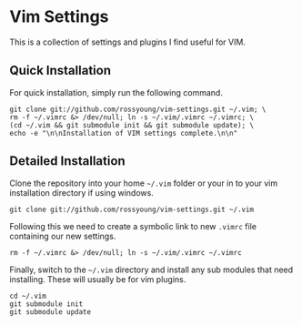Vim Settings
============

This is a collection of settings and plugins I find useful for VIM.

Quick Installation
------------------

For quick installation, simply run the following command.

    git clone git://github.com/rossyoung/vim-settings.git ~/.vim; \ 
    rm -f ~/.vimrc &> /dev/null; ln -s ~/.vim/.vimrc ~/.vimrc; \
    (cd ~/.vim && git submodule init && git submodule update); \
    echo -e "\n\nInstallation of VIM settings complete.\n\n"

Detailed Installation
---------------------

Clone the repository into your home `~/.vim` folder or your in to your vim installation directory if using windows.

    git clone git://github.com/rossyoung/vim-settings.git ~/.vim

Following this we need to create a symbolic link to new `.vimrc` file containing our new settings.

    rm -f ~/.vimrc &> /dev/null; ln -s ~/.vim/.vimrc ~/.vimrc

Finally, switch to the `~/.vim` directory and install any sub modules that need installing. These will usually be for vim plugins.

    cd ~/.vim
    git submodule init
    git submodule update

